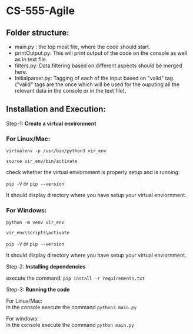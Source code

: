 # CS-555-Agile

## Folder structure:

- main.py : the top most file, where the code should start.
- printOutput.py: This will print output of the code on the console as well as in text file.
- filters.py: Data filtering based on different aspects should be merged here.
- Initialparser.py: Tagging of each of the input based on "valid" tag. ("valid" tags are the once which will be used for the ouputing all the relevant data in
  the console or in the text file).

## Installation and Execution:

Step-1: **Create a virtual environment** <br>

### For Linux/Mac: <br>

`virtualenv -p /usr/bin/python3 vir_env` <br>

`source vir_env/bin/activate` <br>

check whether the virtual enviornment is properly setup and is running: <br>

`pip -V` or `pip --version`

It should display directory where you have setup your virtual enviornment.

### For Windows: <br>

`python -m venv vir_env` <br>

`vir_env\Scripts\activate` <br>

`pip -V` or `pip --version`

It should display directory where you have setup your virtual enviornment.

Step-2: **Installing dependencies** <br>

execute the command: `pip install -r requirements.txt`

Step-3: **Running the code** <br>

For Linux/Mac:<br>
in the console execute the command `python3 main.py` <br>

For windows: <br>
in the console execute the command `python main.py` <br>
